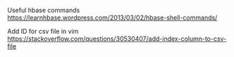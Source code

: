 Useful hbase commands
    https://learnhbase.wordpress.com/2013/03/02/hbase-shell-commands/

Add ID for csv file in vim
    https://stackoverflow.com/questions/30530407/add-index-column-to-csv-file
